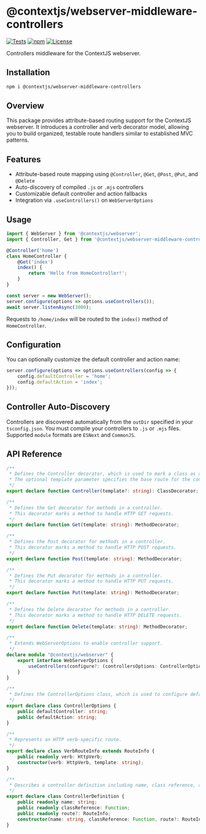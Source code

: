 # @contextjs/webserver-middleware-controllers

[![Tests](https://github.com/contextjs/context/actions/workflows/tests.yaml/badge.svg?branch=main)](https://github.com/contextjs/context/actions/workflows/tests.yaml)
[![npm](https://badgen.net/npm/v/@contextjs/webserver-middleware-controllers?cache=300)](https://www.npmjs.com/package/@contextjs/webserver-middleware-controllers)
[![License](https://badgen.net/static/license/MIT)](https://github.com/contextjs/context/blob/main/LICENSE)

Controllers middleware for the ContextJS webserver.

## Installation

```bash
npm i @contextjs/webserver-middleware-controllers
```

## Overview

This package provides attribute-based routing support for the ContextJS webserver. It introduces a controller and verb decorator model, allowing you to build organized, testable route handlers similar to established MVC patterns.

## Features

- Attribute-based route mapping using `@Controller`, `@Get`, `@Post`, `@Put`, and `@Delete`
- Auto-discovery of compiled `.js` or `.mjs` controllers
- Customizable default controller and action fallbacks
- Integration via `.useControllers()` on `WebServerOptions`

## Usage

```ts
import { WebServer } from '@contextjs/webserver';
import { Controller, Get } from '@contextjs/webserver-middleware-controllers';

@Controller('home')
class HomeController {
    @Get('index')
    index() {
        return 'Hello from HomeController!';
    }
}

const server = new WebServer();
server.configure(options => options.useControllers());
await server.listenAsync(3000);
```

Requests to `/home/index` will be routed to the `index()` method of `HomeController`.

## Configuration

You can optionally customize the default controller and action name:

```ts
server.configure(options => options.useControllers(config => {
    config.defaultController = 'home';
    config.defaultAction = 'index';
}));
```

## Controller Auto-Discovery

Controllers are discovered automatically from the `outDir` specified in your `tsconfig.json`. You must compile your controllers to `.js` or `.mjs` files. Supported `module` formats are `ESNext` and `CommonJS`.

## API Reference

```ts
/**
 * Defines the Controller decorator, which is used to mark a class as a controller.
 * The optional template parameter specifies the base route for the controller.
 */
export declare function Controller(template?: string): ClassDecorator;

/**
 * Defines the Get decorator for methods in a controller.
 * This decorator marks a method to handle HTTP GET requests.
 */
export declare function Get(template: string): MethodDecorator;

/**
 * Defines the Post decorator for methods in a controller.
 * This decorator marks a method to handle HTTP POST requests.
 */
export declare function Post(template: string): MethodDecorator;

/**
 * Defines the Put decorator for methods in a controller.
 * This decorator marks a method to handle HTTP PUT requests.
 */
export declare function Put(template: string): MethodDecorator;

/**
 * Defines the Delete decorator for methods in a controller.
 * This decorator marks a method to handle HTTP DELETE requests.
 */
export declare function Delete(template: string): MethodDecorator;

/**
 * Extends WebServerOptions to enable controller support.
 */
declare module "@contextjs/webserver" {
    export interface WebServerOptions {
        useControllers(configure?: (controllersOptions: ControllerOptions) => void): WebServerOptions;
    }
}

/**
 * Defines the ControllerOptions class, which is used to configure default controller and action names.
 */
export declare class ControllerOptions {
    public defaultController: string;
    public defaultAction: string;
}

/**
 * Represents an HTTP verb-specific route.
 */
export declare class VerbRouteInfo extends RouteInfo {
    public readonly verb: HttpVerb;
    constructor(verb: HttpVerb, template: string);
}

/**
 * Describes a controller definition including name, class reference, and optional route.
 */
export declare class ControllerDefinition {
    public readonly name: string;
    public readonly classReference: Function;
    public readonly route?: RouteInfo;
    constructor(name: string, classReference: Function, route?: RouteInfo);
}
```
